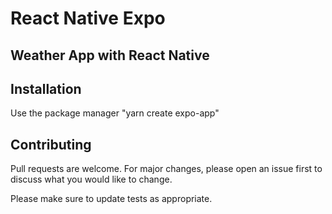 # React Native Expo

## Weather App with React Native

## Installation

Use the package manager "yarn create expo-app"

## Contributing

Pull requests are welcome. For major changes, please open an issue first
to discuss what you would like to change.

Please make sure to update tests as appropriate.
